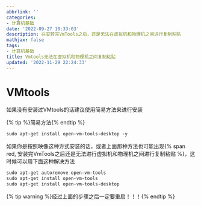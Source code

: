 ```yaml
---
abbrlink: ''
categories:
- 计算机基础
date: '2022-09-27 10:33:03'
description: 在安转完VmTools之后，还是无法在虚拟机和物理机之间进行复制粘贴
mathjax: false
tags:
- 计算机基础
title: Vmtools无法在虚拟机和物理机之间复制粘贴
updated: '2022-11-29 22:24:33'
---
```


# VMtools

如果没有安装过VMtools的话建议使用简易方法来进行安装

{% tip %}简易方法{% endtip %}

```xml
sudo apt-get install open-vm-tools-desktop -y
```

如果你是按照映像这种方式安装的话，或者上面那种方法也可能出现{% span red, 安装完VmTools之后还是无法进行虚拟机和物理机之间进行复制粘贴 %}，这时候可以用下面这种解决方法

```xml
sudo apt-get autoremove open-vm-tools
sudo apt-get install open-vm-tools
sudo apt-get install open-vm-tools-desktop
```

{% tip warning %}经过上面的步骤之后一定要重启！！！{% endtip %}
